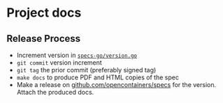 # Project docs

## Release Process

* Increment version in [`specs-go/version.go`](specs-go/version.go)
* `git commit` version increment
* `git tag` the prior commit (preferably signed tag)
* `make docs` to produce PDF and HTML copies of the spec
* Make a release on [github.com/opencontainers/specs](https://github.com/opencontainers/specs/releases) for the version. Attach the produced docs.

